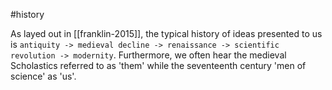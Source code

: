 #history

As layed out in [[franklin-2015]], the typical history of ideas presented to us is `antiquity -> medieval decline -> renaissance -> scientific revolution -> modernity`. Furthermore, we often hear the medieval Scholastics referred to as 'them' while the seventeenth century 'men of science' as 'us'.